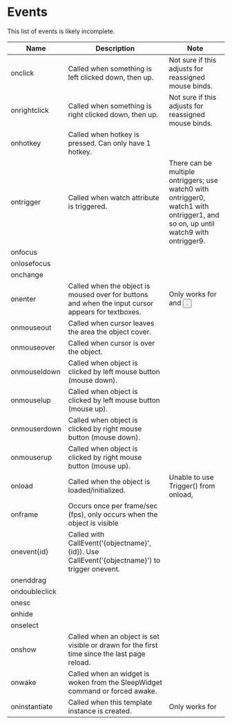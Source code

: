 # Events

This list of events is likely incomplete.

| Name          | Description                                                  | Note                                                         |
| ------------- | ------------------------------------------------------------ | ------------------------------------------------------------ |
| onclick       | Called when something is left clicked down, then up.         | Not sure if this adjusts for reassigned mouse binds.         |
| onrightclick  | Called when something is right clicked down, then up.        | Not sure if this adjusts for reassigned mouse binds.         |
| onhotkey      | Called when hotkey is pressed. Can only have 1 hotkey.       |                                                              |
| ontrigger     | Called when watch attribute is triggered.                    | There can be multiple ontriggers; use watch0 with ontrigger0,  watch1 with ontrigger1, and so on, up until watch9 with ontrigger9. |
| onfocus       |                                                              |                                                              |
| onlosefocus   |                                                              |                                                              |
| onchange      |                                                              |                                                              |
| onenter       | Called when the object is moused over for buttons and when the input cursor appears for textboxes. | Only works for <textbox> and <button>.                       |
| onmouseout    | Called when cursor leaves the area the object cover.         |                                                              |
| onmouseover   | Called when cursor is over the object.                       |                                                              |
| onmouseldown  | Called when object is clicked by left mouse button (mouse down). |                                                              |
| onmouselup    | Called when object is clicked by left mouse button (mouse up). |                                                              |
| onmouserdown  | Called when object is clicked by right mouse button (mouse down). |                                                              |
| onmouserup    | Called when object is clicked by right mouse button (mouse up). |                                                              |
| onload        | Called when the object is loaded/initialized.                | Unable to use Trigger() from onload,                         |
| onframe       | Occurs once per frame/sec (fps), only occurs when the object is visible |                                                              |
| onevent{id}   | Called with CallEvent('{objectname}', {id}).  Use CallEvent('{objectname}') to trigger onevent. |                                                              |
| onenddrag     |                                                              |                                                              |
| ondoubleclick |                                                              |                                                              |
| onesc         |                                                              |                                                              |
| onhide        |                                                              |                                                              |
| onselect      |                                                              |                                                              |
| onshow        | Called when an object is set visible or drawn for the first time since the last page reload. |                                                              |
| onwake        | Called when an widget is woken from the SleepWidget command or forced awake. |                                                              |
| oninstantiate | Called when this template instance is created.               | Only works for <template>s                                   |
| onreload      |                                                              | Probably only work on <interface>s                           |
| onaddplayer   |                                                              |                                                              |
| onentergame   | When entering game, before pick screen                       |                                                              |

## Notes

- To add more attribute-event couples of the same kind in the same 
  element add a number at the end of them (Example: `hotkey0="K" 
  onhotkey0="do something" hotkey1="L" onhotkey1="do something else"`)